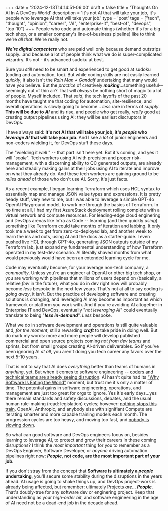 +++
date = '2024-12-13T14:14:51-06:00'
draft = false
title = 'Thoughts On AI In A DevOps World'
description = 'It&apos;s not AI that will take your job&#44; it&apos;s people who leverage AI that will take your job.'
type = 'post'
tags = ["tech", "thought", "opinion", "career", "AI", "enterprise-it", "best-of", "devops", "top-10"]
+++
People who code and automate things (whether it's for a big tech shop, or a smaller company's line-of-business pipeline) like to think we're *all that*.  We're really not. <br />

***We’re digital carpenters*** who are paid well only because demand outstrips supply...and because a lot of people think what we do is super-complicated wizardry. It’s not - it’s advanced sudoku at best.  <br />

Sure you *still* need to be smart and experienced to get *good* at sudoku (coding and automation, too). But while coding skills are not easily learned *quickly*, it also isn't the *Rain Man + Gandalf* undertaking that many would have you believe. But the *practice* of creatively ***making***...something useful--seemingly out of thin air? That will *always* be nothing short of magic to a lot of people.  Myself included.  That *said*, the tech layoffs of the past 20 months have taught me that coding for automation, site-resilience, and overall operations is slowly going to become... *less* rare in terms of *supply*.  **This will be due to** ***AI*** and its rise, and people who get really, *really* good at creating output pipelines using AI: they will be earliest discruptors in DevOps. <br />

I have always said: **it's not AI that will take your job, it's ***people*** who ***leverage AI*** that will take your job**.  And I see a *lot* of junior engineers and non-coders wielding it, for DevOps stuff these days.  <br />

The "wielding it *well* " -- that part isn't here yet. But it's coming, and yes it will "*scale*".  Tech workers using AI with precision and proper risk-management, with a discerning ability to QC generated outputs, are already here and steadily making gains at their jobs using AI to iterate and improve on what they already do.  And these tech workers are gaining ground to be *miles ahead* of those who don't use AI. Sorry, it's just facts. <br />

As a recent example, I began learning Terraform which uses HCL syntax to essentially map and manage JSON value types and expressions.  It is pretty heady stuff, very new to me, but I was able to leverage a simple GPT-4o OpenAI Playground model, to work me through the basics of Terraform.  In no time at all, I had my first AzureStack deployment rolling complete with a virtual network and compute resources.  For leading-edge cloud enginering and DevOps arenas like Infra as Code -- learning (and then quickly *using*) something like Terraform could take months of iteration and labbing.  It only took me a week to get from zero-to-deployed lab, and another week to learn the ins and outs, using AI and the docs as a starter-guide. I even pushed live HCL through GPT-4o, generating JSON outputs outside of my Terraform lab, just expand my fundamental understanding of how Terraform operated in my test-dev scenario. AI literally shaved months from what would previously would have been an extended learning cycle for me. <br />

Code may eventually become, for your average non-tech company, a *commodity*.  Unless you're an engineer at OpenAI or other big tech shop, or you are working with pipelines that millions of users depend on (basically, a relative *few* in the future), what you do in dev right now will probably become *less* bespoke in the next few years. That's not at all to say coding is *going away*, it isn't.  But the practice of developing software and creating solutions is changing, and leveraging AI may become as important as which framework or platform you work with. And if you're avoiding AI altogether in Enterprise IT and DevOps, eventually "*not leveraging AI*" could eventually translate to being "***less in-demand***". *Less* bespoke. <br />

What we do in software development and operations *is* still quite valuable and, *for the moment*, still a rewarding ***craft*** to take pride in doing well.  But do mark my words: more and more people will develop published commercial and open source projects coming *not from dev teams* and sprints, but from small groups creating AI-driven deliverables.  So if you've been ignoring AI *at all*, you aren't doing you tech career any favors over the next 5-10 years.  <br />

That is not to say that AI does *everything* better than teams of humans in *anything*, yet. But when it comes to software engineering -- <a href="https://www.techtarget.com/whatis/feature/Tech-sector-layoffs-explained-What-you-need-to-know">coders and technical teams are already seeing disruption</a>. AI hasn't quite had its ["Why Software Is Eating the World"](https://a16z.com/why-software-is-eating-the-world/) moment, but trust me it's only a matter of time.  The potential gains in software engineering, operations, and management are just too great for orgs to ignore. Yes it's early days...yes there remain standards and safety discussions, debates, and the usual human rule-making (read: legislation) cycles; however: [nothing stops this train](https://www.youtube.com/watch?v=eqdoO1dVZTM&t=89s).  OpenAI, Anthropic, and anybody else with signifiant Compute are iterating smarter and more capable training models each month.  The progression cycles are too heavy, and moving too fast, and [nobody is slowing down](https://news.harvard.edu/gazette/story/2023/10/a-tech-warning-ai-is-coming-fast-and-its-going-to-be-rough-ride/).  <br />  

So what can good software and DevOps engineers focus on, besides learning to leverage AI, to protect and grow their careers in these coming disruptions?  I think the *most important* thing for you to remember as a DevOps Engineer, Software Developer, or *anyone* driving automation pipelines right now: ***People***, **not code, are the most important part of your job**.  <br />

If you don't stray from the concept that **Software is ultimately a ***people*** undertaking**, you'll secure some stability during the disruptions in the years ahead. AI usage is going to shake things up, and DevOps project-work is already being affected, but remember: ultimately [Projects *are*... ***People***](https://julianwest.me/Blog/projects-are-people/). That's doubly-true for any software dev or enginering project.  Keep that understanding as your *high-order bit*, and software engineering in the age of AI need not be a dead-end job in the decade ahead.